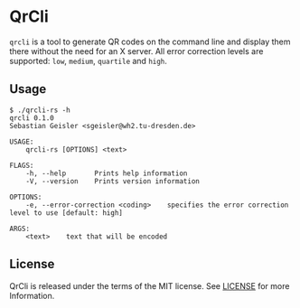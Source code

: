 # QrCli

`qrcli` is a tool to generate QR codes on the command line and display
them there without the need for an X server. All error correction
levels are supported: `low`, `medium`, `quartile` and `high`.

## Usage
```
$ ./qrcli-rs -h
qrcli 0.1.0
Sebastian Geisler <sgeisler@wh2.tu-dresden.de>

USAGE:
    qrcli-rs [OPTIONS] <text>

FLAGS:
    -h, --help       Prints help information
    -V, --version    Prints version information

OPTIONS:
    -e, --error-correction <coding>    specifies the error correction level to use [default: high]

ARGS:
    <text>    text that will be encoded
```

## License
QrCli is released under the terms of the MIT license. See [LICENSE](LICENSE)
for more Information.